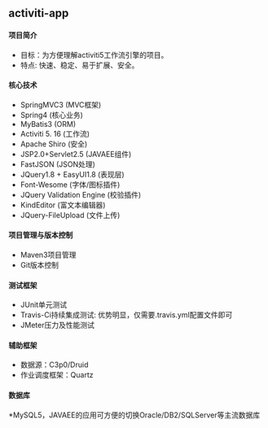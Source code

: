 activiti-app
-----------------------------------

#### 项目简介
* 目标：为方便理解activiti5工作流引擎的项目。
* 特点:  快速、稳定、易于扩展、安全。

#### 核心技术
* SpringMVC3 (MVC框架)
* Spring4  (核心业务)
* MyBatis3 (ORM)
* Activiti 5. 16 (工作流)
* Apache Shiro (安全)
* JSP2.0+Servlet2.5 (JAVAEE组件)
* FastJSON (JSON处理)
* JQuery1.8 + EasyUI1.8 (表现层)
* Font-Wesome (字体/图标插件)
* JQuery Validation Engine (校验插件)
* KindEditor (富文本编辑器)
* JQuery-FileUpload (文件上传)

#### 项目管理与版本控制
* Maven3项目管理
* Git版本控制

#### 测试框架
* JUnit单元测试
* Travis-Ci持续集成测试: 优势明显，仅需要.travis.yml配置文件即可
* JMeter压力及性能测试

#### 辅助框架
* 数据源：C3p0/Druid
* 作业调度框架：Quartz

#### 数据库
*MySQL5，JAVAEE的应用可方便的切换Oracle/DB2/SQLServer等主流数据库